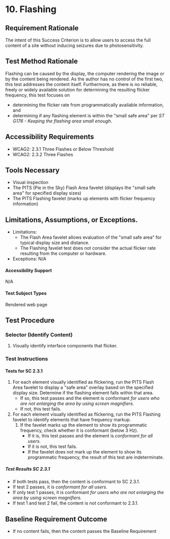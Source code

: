 # 10. Flashing

## Requirement Rationale
The intent of this Success Criterion is to allow users to access the full content of a site without inducing seizures due to photosensitivity. 

## Test Method Rationale
Flashing can be caused by the display, the computer rendering the image or by the content being rendered. As the author has no control of the first two, this test addresses the content itself. Furthermore, as there is no reliable, freely or widely available solution for determining the resulting flicker frequency, this test focuses on 
* determining the flicker rate from programmatically available information, and 
* determining if any flashing element is within the "small safe area" per *ST G176 - Keeping the flashing area small enough*.

## Accessibility Requirements
* WCAG2: 2.3.1 Three Flashes or Below Threshold
* WCAG2: 2.3.2 Three Flashes

## Tools Necessary
* Visual inspection
* The PITS (Pie in the Sky) Flash Area favelet (displays the "small safe area" for specified display sizes)
* The PITS Flashing favelet (marks up elements with flicker frequency information)
    
## Limitations, Assumptions, or Exceptions. 
* Limitations:
   * The Flash Area favelet allows evaluation of the "small safe area" for typical display size and distance.
   * The Flashing favelet test does not consider the actual flicker rate resulting from the computer or hardware.
* Exceptions: N/A

#### Accessibility Support
N/A

#### Test Subject Types 
Rendered web page

## Test Procedure
### Selector (Identify Content)
1. Visually identify interface components that flicker.

### Test Instructions

#### Tests for SC 2.3.1
1. For each element visually identified as flickering, run the PITS Flash Area favelet to display a "safe area" overlay based on the specified display size. Determine if the flashing element falls within that area. 
   * If so, this test passes and the element is conformant *for users who are not enlarging the area by using screen magnifiers.* 
   * If not, this test fails.
1. For each element visually identified as flickering, run the PITS Flashing favelet to identify elements that have frequency markup.
   1. If the favelet marks up the element to show its programmatic frequency, check whether it is conformant (below 3 Hz). 
      * If it is, this test passes and the element is *conformant for all users.*
      * If it is not, this test fails.
      * If the favelet does not mark up the element to show its programmatic frequency, the result of this test are indeterminate.

##### Test Results SC 2.3.1
* If both tests pass, then the content is conformant to SC 2.3.1.
* If test 2 passes, it is *conformant for all users.*
* If only test 1 passes, it is conformant *for users who are not enlarging the area by using screen magnifiers.*
* If test 1 and test 2 fail, the content is not conformant to 2.3.1.

## Baseline Requirement Outcome
* If no content fails, then the content passes the Baseline Requirement
